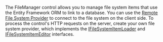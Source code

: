 The FileManager control allows you to manage file system items that use the Entity Framework ORM to link to a database. You can use the [Remote File System Provider](/Documentation/ApiReference/UI_Widgets/dxFileManager/File_System_Providers/Remote) to connect to the file system on the client side. To process the control's HTTP requests on the server, create your own file system provider, which implements the [IFileSystemItemLoader](https://docs.devexpress.com/AspNetCore/DevExtreme.AspNet.Mvc.FileManagement.IFileSystemItemLoader) and [IFileSystemItemEditor](https://docs.devexpress.com/AspNetCore/DevExtreme.AspNet.Mvc.FileManagement.IFileSystemItemEditor) interfaces.